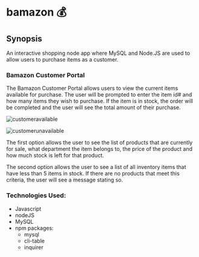# bamazon :moneybag: 

## Synopsis

An interactive shopping node app where MySQL and Node.JS are used to allow users to purchase items as a customer.


### **Bamazon Customer Portal**
The Bamazon Customer Portal allows users to view the current items available for purchase. The user will be prompted to enter the item id# and how many items they wish to purchase. If the item is in stock, the order will be completed and the user will see the total amount of their purchase.

![customeravailable](https://user-images.githubusercontent.com/36144051/42141454-fef26aaa-7d6e-11e8-85d8-0e7ee7ca3198.png)

![customerunavailable](https://user-images.githubusercontent.com/36144051/42141458-045990fe-7d6f-11e8-9e4f-2f1dafd9d6c9.png)

The first option allows the user to see the list of products that are currently for sale, what department the item belongs to, the price of the product and how much stock is left for that product.

The second option allows the user to see a list of all inventory items that have less than 5 items in stock. If there are no products that meet this criteria, the user will see a message stating so. 

### **Technologies Used:**
* Javascript
* nodeJS
* MySQL
* npm packages:
    * mysql
    * cli-table
    * inquirer 
